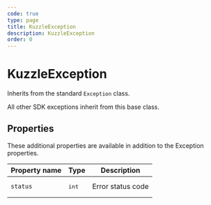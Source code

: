 ```yaml
---
code: true
type: page
title: KuzzleException
description: KuzzleException
order: 0
---
```


# KuzzleException

Inherits from the standard `Exception` class.

All other SDK exceptions inherit from this base class.

## Properties

These additional properties are available in addition to the Exception properties.

| Property name | Type           | Description       |
|---------------|----------------|-------------------|
| `status`      | <pre>int</pre> | Error status code |
